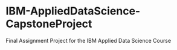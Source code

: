 # IBM-AppliedDataScience-CapstoneProject
Final Assignment Project for the IBM Applied Data Science Course
